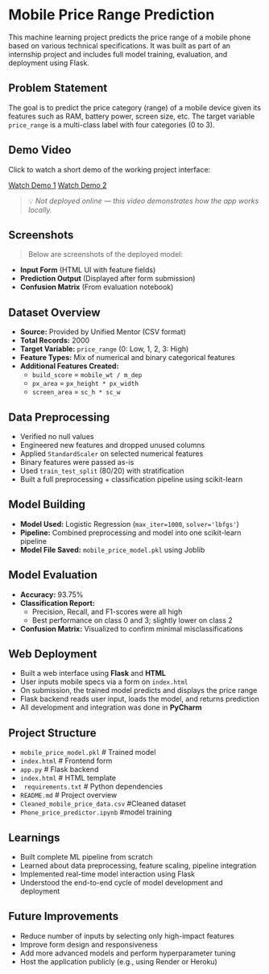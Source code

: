 #  Mobile Price Range Prediction

This machine learning project predicts the price range of a mobile phone based on various technical specifications. It was built as part of an internship project and includes full model training, evaluation, and deployment using Flask.



##  Problem Statement

The goal is to predict the price category (range) of a mobile device given its features such as RAM, battery power, screen size, etc. The target variable `price_range` is a multi-class label with four categories (0 to 3).


##  Demo Video

Click to watch a short demo of the working project interface:

[Watch Demo 1](https://drive.google.com/file/d/19Y4xytJNVtI2acNoo1MOrT3UkeAhn4Nd/view?usp=sharing)
[Watch Demo 2](https://drive.google.com/file/d/1mvo7wYxkg2ZRTvqGEh5_hpM7eNhZt28B/view?usp=sharing)
> 💡 _Not deployed online — this video demonstrates how the app works locally._


##  Screenshots

> Below are screenshots of the deployed model:

- **Input Form** (HTML UI with feature fields)
- **Prediction Output** (Displayed after form submission)
- **Confusion Matrix** (From evaluation notebook)




##  Dataset Overview

- **Source:** Provided by Unified Mentor (CSV format)
- **Total Records:** 2000
- **Target Variable:** `price_range` (0: Low, 1, 2, 3: High)
- **Feature Types:** Mix of numerical and binary categorical features
- **Additional Features Created:**
  - `build_score` = `mobile_wt / m_dep`
  - `px_area` = `px_height * px_width`
  - `screen_area` = `sc_h * sc_w`



##  Data Preprocessing

- Verified no null values
- Engineered new features and dropped unused columns
- Applied `StandardScaler` on selected numerical features
- Binary features were passed as-is
- Used `train_test_split` (80/20) with stratification
- Built a full preprocessing + classification pipeline using scikit-learn



##  Model Building

- **Model Used:** Logistic Regression (`max_iter=1000`, `solver='lbfgs'`)
- **Pipeline:** Combined preprocessing and model into one scikit-learn pipeline
- **Model File Saved:** `mobile_price_model.pkl` using Joblib



## Model Evaluation

- **Accuracy:** 93.75%
- **Classification Report:**
  - Precision, Recall, and F1-scores were all high
  - Best performance on class 0 and 3; slightly lower on class 2
- **Confusion Matrix:** Visualized to confirm minimal misclassifications



##  Web Deployment

- Built a web interface using **Flask** and **HTML**
- User inputs mobile specs via a form on `index.html`
- On submission, the trained model predicts and displays the price range
- Flask backend reads user input, loads the model, and returns prediction
- All development and integration was done in **PyCharm**


##  Project Structure
-  `mobile_price_model.pkl` # Trained model
-  `index.html` # Frontend form
-  `app.py` # Flask backend
- `index.html` # HTML template
- ` requirements.txt` # Python dependencies
-  `README.md` # Project overview
-  `Cleaned_mobile_price_data.csv` #Cleaned dataset
-  `Phone_price_predictor.ipynb` #model training


##  Learnings

- Built complete ML pipeline from scratch
- Learned about data preprocessing, feature scaling, pipeline integration
- Implemented real-time model interaction using Flask
- Understood the end-to-end cycle of model development and deployment


##  Future Improvements

- Reduce number of inputs by selecting only high-impact features
- Improve form design and responsiveness
- Add more advanced models and perform hyperparameter tuning
- Host the application publicly (e.g., using Render or Heroku)
